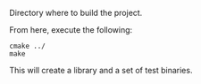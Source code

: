 Directory where to build the project.

From here, execute the following:

```
cmake ../
make
```

This will create a library and a set of test binaries.
